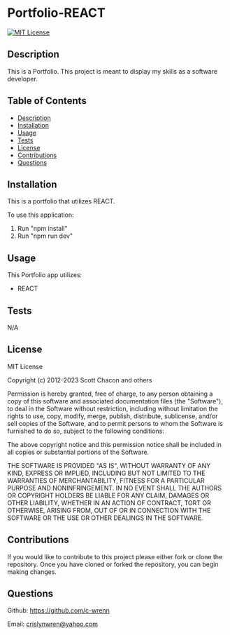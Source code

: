 # Portfolio-REACT

[![MIT License](https://img.shields.io/badge/License-MIT-blue.svg)](https://opensource.org/licenses/MIT)

## Description

This is a Portfolio. This project is meant to display my skills as a software developer.


## Table of Contents

- [Description](#description)
- [Installation](#installation)
- [Usage](#usage)
- [Tests](#tests)
- [License](#license)
- [Contributions](#contributions)
- [Questions](#questions)

## Installation
 
This is a portfolio that utilizes REACT.

To use this application:
1. Run "npm install"
2. Run "npm run dev"

## Usage

This Portfolio app utilizes: 

- REACT

## Tests

N/A

## License

MIT License

Copyright (c) 2012-2023 Scott Chacon and others

Permission is hereby granted, free of charge, to any person obtaining
a copy of this software and associated documentation files (the
"Software"), to deal in the Software without restriction, including
without limitation the rights to use, copy, modify, merge, publish,
distribute, sublicense, and/or sell copies of the Software, and to
permit persons to whom the Software is furnished to do so, subject to
the following conditions:

The above copyright notice and this permission notice shall be
included in all copies or substantial portions of the Software.

THE SOFTWARE IS PROVIDED "AS IS", WITHOUT WARRANTY OF ANY KIND,
EXPRESS OR IMPLIED, INCLUDING BUT NOT LIMITED TO THE WARRANTIES OF
MERCHANTABILITY, FITNESS FOR A PARTICULAR PURPOSE AND
NONINFRINGEMENT. IN NO EVENT SHALL THE AUTHORS OR COPYRIGHT HOLDERS BE
LIABLE FOR ANY CLAIM, DAMAGES OR OTHER LIABILITY, WHETHER IN AN ACTION
OF CONTRACT, TORT OR OTHERWISE, ARISING FROM, OUT OF OR IN CONNECTION
WITH THE SOFTWARE OR THE USE OR OTHER DEALINGS IN THE SOFTWARE.

## Contributions

If you would like to contribute to this project please either fork or clone the repository. Once you have cloned or forked the repository, you can begin making changes.

## Questions
Github: https://github.com/c-wrenn

Email: crislynwren@yahoo.com